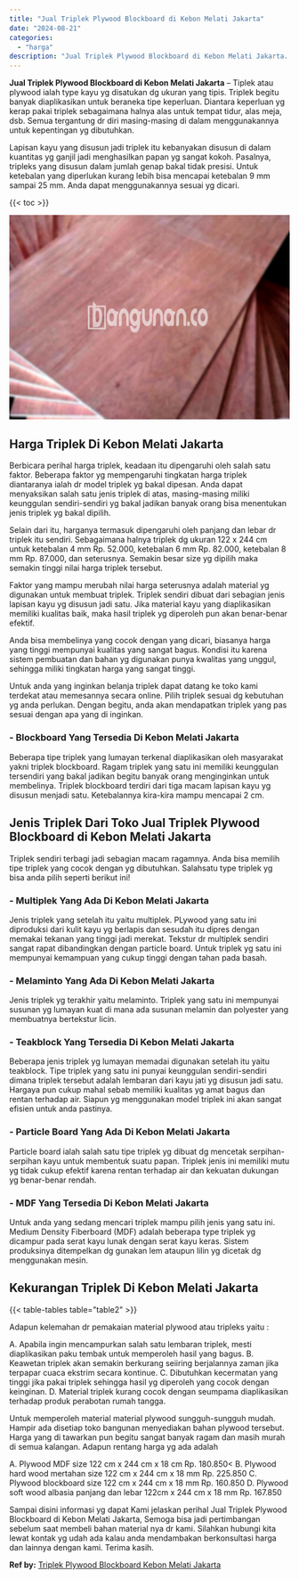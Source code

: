 ```yaml
---
title: "Jual Triplek Plywood Blockboard di Kebon Melati Jakarta"
date: "2024-08-21"
categories: 
  - "harga"
description: "Jual Triplek Plywood Blockboard di Kebon Melati Jakarta. Sampai disini informasi yg dapat Kami jelaskan perihal Jual Triplek Plywood Blockboard di Kebon Mela..."
---
```


**Jual Triplek Plywood Blockboard di Kebon Melati Jakarta** – Tiplek atau plywood ialah type kayu yg disatukan dg ukuran yang tipis. Triplek begitu banyak diaplikasikan untuk beraneka tipe keperluan. Diantara keperluan yg kerap pakai triplek sebagaimana halnya alas untuk tempat tidur, alas meja, dsb. Semua tergantung dr diri masing-masing di dalam menggunakannya untuk kepentingan yg dibutuhkan.

Lapisan kayu yang disusun jadi triplek itu kebanyakan disusun di dalam kuantitas yg ganjil jadi menghasilkan papan yg sangat kokoh. Pasalnya, tripleks yang disusun dalam jumlah genap bakal tidak presisi. Untuk ketebalan yang diperlukan kurang lebih bisa mencapai ketebalan 9 mm sampai 25 mm. Anda dapat menggunakannya sesuai yg dicari.

{{< toc >}}

![Jual Triplek Plywood Blockboard di Kebon Melati Jakarta](/images/jual-triplek-murah-05.png)

## Harga Triplek Di Kebon Melati Jakarta

Berbicara perihal harga triplek, keadaan itu dipengaruhi oleh salah satu faktor. Beberapa faktor yg mempengaruhi tingkatan harga triplek diantaranya ialah dr model triplek yg bakal dipesan. Anda dapat menyaksikan salah satu jenis triplek di atas, masing-masing miliki keunggulan sendiri-sendiri yg bakal jadikan banyak orang bisa menentukan jenis triplek yg bakal dipilih.

Selain dari itu, harganya termasuk dipengaruhi oleh panjang dan lebar dr triplek itu sendiri. Sebagaimana halnya triplek dg ukuran 122 x 244 cm untuk ketebalan 4 mm Rp. 52.000, ketebalan 6 mm Rp. 82.000, ketebalan 8 mm Rp. 87.000, dan seterusnya. Semakin besar size yg dipilih maka semakin tinggi nilai harga triplek tersebut.

Faktor yang mampu merubah nilai harga seterusnya adalah material yg digunakan untuk membuat triplek. Triplek sendiri dibuat dari sebagian jenis lapisan kayu yg disusun jadi satu. Jika material kayu yang diaplikasikan memiliki kualitas baik, maka hasil triplek yg diperoleh pun akan benar-benar efektif.

Anda bisa membelinya yang cocok dengan yang dicari, biasanya harga yang tinggi mempunyai kualitas yang sangat bagus. Kondisi itu karena sistem pembuatan dan bahan yg digunakan punya kwalitas yang unggul, sehingga miliki tingkatan harga yang sangat tinggi.

Untuk anda yang inginkan belanja triplek dapat datang ke toko kami terdekat atau memesannya secara online. Pilih triplek sesuai dg kebutuhan yg anda perlukan. Dengan begitu, anda akan mendapatkan triplek yang pas sesuai dengan apa yang di inginkan.

### \- Blockboard Yang Tersedia Di Kebon Melati Jakarta

Beberapa tipe triplek yang lumayan terkenal diaplikasikan oleh masyarakat yakni triplek blockboard. Ragam triplek yang satu ini memiliki keunggulan tersendiri yang bakal jadikan begitu banyak orang menginginkan untuk membelinya. Triplek blockboard terdiri dari tiga macam lapisan kayu yg disusun menjadi satu. Ketebalannya kira-kira mampu mencapai 2 cm.

## Jenis Triplek Dari Toko Jual Triplek Plywood Blockboard di Kebon Melati Jakarta

Triplek sendiri terbagi jadi sebagian macam ragamnya. Anda bisa memilih tipe triplek yang cocok dengan yg dibutuhkan. Salahsatu type triplek yg bisa anda pilih seperti berikut ini!

### \- Multiplek Yang Ada Di Kebon Melati Jakarta

Jenis triplek yang setelah itu yaitu multiplek. PLywood yang satu ini diproduksi dari kulit kayu yg berlapis dan sesudah itu dipres dengan memakai tekanan yang tinggi jadi merekat. Tekstur dr multiplek sendiri sangat rapat dibandingkan dengan particle board. Untuk triplek yg satu ini mempunyai kemampuan yang cukup tinggi dengan tahan pada basah.

### \- Melaminto Yang Ada Di Kebon Melati Jakarta

Jenis triplek yg terakhir yaitu melaminto. Triplek yang satu ini mempunyai susunan yg lumayan kuat di mana ada susunan melamin dan polyester yang membuatnya bertekstur licin.

### \- Teakblock Yang Tersedia Di Kebon Melati Jakarta

Beberapa jenis triplek yg lumayan memadai digunakan setelah itu yaitu teakblock. Tipe triplek yang satu ini punyai keunggulan sendiri-sendiri dimana triplek tersebut adalah lembaran dari kayu jati yg disusun jadi satu. Hargaya pun cukup mahal sebab memiliki kualitas yg amat bagus dan rentan terhadap air. Siapun yg menggunakan model triplek ini akan sangat efisien untuk anda pastinya.

### \- Particle Board Yang Ada Di Kebon Melati Jakarta

Particle board ialah salah satu tipe triplek yg dibuat dg mencetak serpihan-serpihan kayu untuk membentuk suatu papan. Triplek jenis ini memiliki mutu yg tidak cukup efektif karena rentan terhadap air dan kekuatan dukungan yg benar-benar rendah.

### \- MDF Yang Tersedia Di Kebon Melati Jakarta

Untuk anda yang sedang mencari triplek mampu pilih jenis yang satu ini. Medium Density Fiberboard (MDF) adalah beberapa type triplek yg dicampur pada serat kayu lunak dengan serat kayu keras. Sistem produksinya ditempelkan dg gunakan lem ataupun lilin yg dicetak dg menggunakan mesin.

## Kekurangan Triplek Di Kebon Melati Jakarta

{{< table-tables table="table2" >}}

Adapun kelemahan dr pemakaian material plywood atau tripleks yaitu :

A. Apabila ingin mencampurkan salah satu lembaran triplek, mesti diaplikasikan paku tembak untuk memperoleh hasil yang bagus. B. Keawetan triplek akan semakin berkurang seiiring berjalannya zaman jika terpapar cuaca ekstrim secara kontinue. C. Dibutuhkan kecermatan yang tinggi jika pakai triplek sehingga hasil yg diperoleh yang cocok dengan keinginan. D. Material triplek kurang cocok dengan seumpama diaplikasikan terhadap produk perabotan rumah tangga.

Untuk memperoleh material material plywood sungguh-sungguh mudah. Hampir ada disetiap toko bangunan menyediakan bahan plywood tersebut. Harga yang di tawarkan pun begitu sangat banyak ragam dan masih murah di semua kalangan. Adapun rentang harga yg ada adalah

A. Plywood MDF size 122 cm x 244 cm x 18 cm Rp. 180.850< B. Plywood hard wood mertahan size 122 cm x 244 cm x 18 mm Rp. 225.850 C. Plywood blockboard size 122 cm x 244 cm x 18 mm Rp. 160.850 D. Plywood soft wood albasia panjang dan lebar 122cm x 244 cm x 18 mm Rp. 167.850

Sampai disini informasi yg dapat Kami jelaskan perihal Jual Triplek Plywood Blockboard di Kebon Melati Jakarta, Semoga bisa jadi pertimbangan sebelum saat membeli bahan material nya dr kami. Silahkan hubungi kita lewat kontak yg udah ada kalau anda mendambakan berkonsultasi harga dan lainnya dengan kami. Terima kasih.

**Ref by:** [Triplek Plywood Blockboard Kebon Melati Jakarta](https://id.wikipedia.org/wiki/Triplek)
